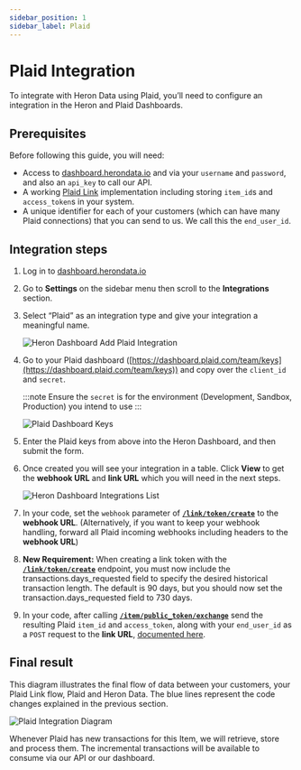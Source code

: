 ```yaml
---
sidebar_position: 1
sidebar_label: Plaid
---
```


# Plaid Integration

To integrate with Heron Data using Plaid, you’ll need to configure an integration in the Heron and Plaid Dashboards.

## Prerequisites

Before following this guide, you will need:

- Access to [dashboard.herondata.io](http://dashboard.herondata.io) and via your `username` and `password`, and also an `api_key` to call our API.
- A working [Plaid Link](https://plaid.com/docs/link/) implementation including storing `item_id`s and `access_token`s in your system.
- A unique identifier for each of your customers (which can have many Plaid connections) that you can send to us. We call this the `end_user_id`.

## Integration steps

1. Log in to [dashboard.herondata.io](http://dashboard.herondata.io)
2. Go to **Settings** on the sidebar menu then scroll to the **Integrations** section.
3. Select “Plaid” as an integration type and give your integration a meaningful name.

    ![Heron Dashboard Add Plaid Integration](/img/heron_dashboard_add_integration_plaid.png)

4. Go to your Plaid dashboard ([https://dashboard.plaid.com/team/keys](https://dashboard.plaid.com/team/keys)) and copy over the `client_id` and `secret`.

    :::note
    Ensure the `secret` is for the environment (Development, Sandbox, Production) you intend to use
    :::

    ![Plaid Dashboard Keys](/img/plaid_dashboard_keys.png)

5. Enter the Plaid keys from above into the Heron Dashboard, and then submit the form.
6. Once created you will see your integration in a table. Click **View** to get the **webhook URL** and **link URL** which you will need in the next steps.

    ![Heron Dashboard Integrations List](/img/heron_dashboard_integrations_plaid.png)

7. In your code, set the `webhook` parameter of
   **[`/link/token/create`](https://plaid.com/docs/api/tokens/#linktokencreate)**
   to the **webhook URL**. (Alternatively, if you want to keep your webhook
   handling, forward all Plaid incoming webhooks including headers to the
   **webhook URL**)
8. **New Requirement:**  When creating a link token with the **[`/link/token/create`](https://plaid.com/docs/api/tokens/#linktokencreate)** endpoint, you must now include the transactions.days_requested field to specify the desired historical transaction length. The default is 90 days, but you should now set the transaction.days_requested field to 730 days.
9. In your code, after calling
   **[`/item/public_token/exchange`](https://plaid.com/docs/api/tokens/#itempublic_tokenexchange)**
   send the resulting Plaid `item_id` and `access_token`, along with your
   `end_user_id` as a `POST` request to the **link URL**, [documented
   here](https://docs.herondata.io/api#tag/Integrations/paths/~1api~1integrations~1{heron_id}~1links/post).

## Final result

This diagram illustrates the final flow of data between your customers, your
Plaid Link flow, Plaid and Heron Data. The blue lines represent the code
changes explained in the previous section.

![Plaid Integration Diagram](/img/plaid_integration_diagram.png)

Whenever Plaid has new transactions for this Item, we will retrieve, store and
process them. The incremental transactions will be available to consume via our
API or our dashboard.
